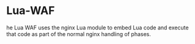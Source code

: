 # Lua-WAF
he Lua WAF uses the nginx Lua module to embed Lua code and execute that code as part of the normal nginx handling of phases.
